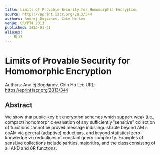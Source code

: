 ```yaml
---
title: Limits of Provable Security for Homomorphic Encryption
source: https://eprint.iacr.org/2013/344
authors: Andrej Bogdanov, Chin Ho Lee
venue: CRYPTO 2013
published: 2013-01-01
aliases:
  - BL13
---
```

# Limits of Provable Security for Homomorphic Encryption
Authors: Andrej Bogdanov, Chin Ho Lee
URL: https://eprint.iacr.org/2013/344
## Abstract
We show that public-key bit encryption schemes which support weak (i.e., compact) homomorphic evaluation of any sufficiently “sensitive” collection of functions cannot be proved message indistinguishable beyond AM ∩ coAM via general (adaptive) reductions, and beyond statistical zero-knowledge via reductions of constant query complexity. Examples of sensitive collections include parities, majorities, and the class consisting of all AND and OR functions.